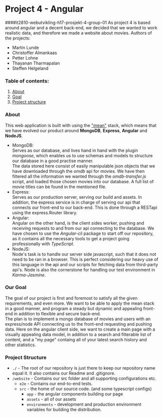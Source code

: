# Project 4 - Angular
####it2810-webutvikling-h17-prosjekt-4-group-01
As project 4 is based around angular and a decent back-end, 
we decided that we wanted to work realistic data, 
and therefore we made a website about movies.
Authors of the projects: 
- Martin Lunde
- Christoffer Almankaas
- Petter Lohne
- Thayanan Tharmapalan
- Steffen Helgeland

### Table of contents:
1. [About](#About) 
2. [Goal](#Goal)
3. [Project structure](#ProjectStructure)


### About <a name="About"></a>

This web application is built with using the ["mean"](http://mean.io) stack, 
which means that we have evolved our product around **MongoDB**, **Express**, 
**Angular** and **NodeJS**.  
- MongoDB:  
    Serves as our database, and lives hand in hand with the plugin _mongoose_, 
    which enables us to use schemas and models to structure our database in a good 
    practise manner.  
    The data stored here consist of easily manipulable json objects that we have 
    downloaded through the _omdb_ api for movies. We have then filtered all the
    information we wanted through the _omdb-transfer.js_ script, and loaded those
    chosen movies into our database. A full list of movie titles can be found in the
    mentioned file.
- Express:  
    Serves as our production server, serving our build and assets. In addition,
    the express service is in charge of serving our api that connects our front-end to
    our back-end. This is done through a RESTapi using the express.Router library.
- Angular:  
    Angular on the other hand, is the client sides worker, pushing and receiving requests
    to and from our api connecting to the database. We have chosen to use the
    _Angular-cli_ package to start off our repository, as it contains all the necessary
    tools to get a project going professionally with _TypeScript_.
- NodeJS:  
    Node's task is to handle our server side javascript, such that it does not need to
    be ran in a browser. This is perfect considering our heavy use of this language in
    the api and our scripts for fetching data from third-party api's. Node is also the 
    cornerstone for handling our test environment in _Karma-Jasmine_.
    
### Our Goal <a name="Goal"></a>
The goal of our project is first and foremost to satisfy all the given requirements, 
and even more. We want to be able to apply the mean stack in a good manner, and program a 
steady but dynamic and appealing front-end in addition to flexible and secure back-end.  
The plan is to implement a mongo database of movies and users with an express/node API
connecting us to the front-end requesting and pushing data. Here 
on the angular client side, we want to create a main page with a visually appealing data
model, in addition to a search and filterable list of content, and a "my page"
containg all of your latest search history and other statistics. 
    
### Project Structure <a name="ProjectStructure"></a>

- `./` - The root of our repository is just there to keep our repository name equal it. 
It also contains our Readme and .gitignore.
- `/website` - Contains our src folder and all supporting configurations etc.
    - `e2e` - Contains our end-to-end tests.
    - `src` - the home of our source code. (and some typescript configs)
        - `app` - the angular components building our page  
        - `assets` - all of our assets
        - `environments` - development and production environment variables for
        building the distribution.
        